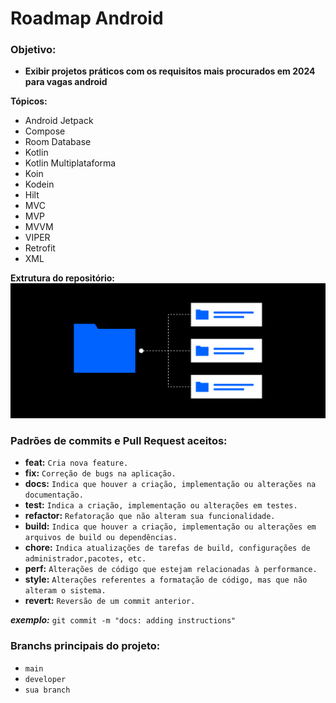 # Roadmap Android

### Objetivo:
- **Exibir projetos práticos com os requisitos mais procurados em 2024 para vagas android**

**Tópicos:**
- Android Jetpack
- Compose
- Room Database
- Kotlin
- Kotlin Multiplataforma
- Koin
- Kodein
- Hilt
- MVC
- MVP
- MVVM
- VIPER
- Retrofit
- XML

**Extrutura do repositório:**
![monorepo](https://github.com/flavio-junior/roadmap-android/blob/main/images/monorepo.png)


### Padrões de commits e Pull Request aceitos:
- **feat:** `Cria nova feature.`
- **fix:** `Correção de bugs na aplicação.`
- **docs:** `Indica que houver a criação, implementação ou alterações na documentação.`
- **test:** `Indica a criação, implementação ou alterações em testes.`
- **refactor:** `Refatoração que não alteram sua funcionalidade.`
- **build:** `Indica que houver a criação, implementação ou alterações em arquivos de build ou dependências.`
- **chore:** `Indica atualizações de tarefas de build, configurações de administrador,pacotes, etc.`
- **perf:** `Alterações de código que estejam relacionadas à performance.`
- **style:** `Alterações referentes a formatação de código, mas que não alteram o sistema.`
- **revert:** `Reversão de um commit anterior.`

***exemplo:*** `git commit -m "docs: adding instructions"`

### Branchs principais do projeto:
- `main`
- `developer`
- `sua branch`
